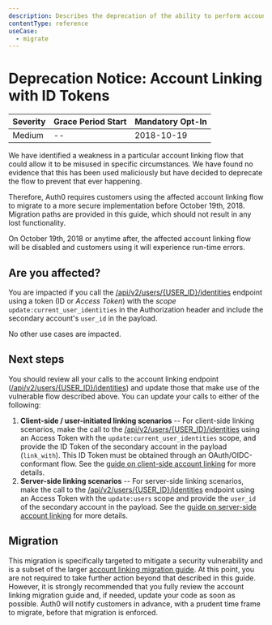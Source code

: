 ```yaml
---
description: Describes the deprecation of the ability to perform account linking with ID Tokens and provides migration options.
contentType: reference
useCase:
  - migrate
---
```

# Deprecation Notice: Account Linking with ID Tokens

| Severity | Grace Period Start | Mandatory Opt-In|
| --- | --- | --- |
| Medium | -- |  2018-10-19 |

We have identified a weakness in a particular account linking flow that could allow it to be misused in specific circumstances. We have found no evidence that this has been used maliciously but have decided to deprecate the flow to prevent that ever happening.

Therefore, Auth0 requires customers using the affected account linking flow to migrate to a more secure implementation before October 19th, 2018. Migration paths are provided in this guide, which should not result in any lost functionality.

On October 19th, 2018 or anytime after, the affected account linking flow will be disabled and customers using it will experience run-time errors.

## Are you affected?

You are impacted if you call the [/api/v2/users/{USER_ID}/identities](/api/management/v2#!/Users/post_identities) endpoint using a token (ID or <dfn data-key="access-token">Access Token</dfn>) with the <dfn data-key="scope">scope</dfn> `update:current_user_identities` in the Authorization header and include the secondary account's `user_id` in the payload.

No other use cases are impacted.

## Next steps

You should review all your calls to the account linking endpoint ([/api/v2/users/{USER_ID}/identities](/api/management/v2#!/Users/post_identities)) and update those that make use of the vulnerable flow described above. You can update your calls to either of the following:

1. **Client-side / user-initiated linking scenarios** -- For client-side linking scenarios, make the call to the [/api/v2/users/{USER_ID}/identities](/api/management/v2#!/Users/post_identities) using an Access Token with the `update:current_user_identities` scope, and provide the ID Token of the secondary account in the payload (`link_with`). This ID Token must be obtained through an OAuth/OIDC-conformant flow. See the [guide on client-side account linking](/link-accounts/user-initiated-linking) for more details.
2. **Server-side linking scenarios** -- For server-side linking scenarios, make the call to the [/api/v2/users/{USER_ID}/identities](/api/management/v2#!/Users/post_identities) endpoint using an Access Token with the `update:users` scope and provide the `user_id` of the secondary account in the payload. See the [guide on server-side account linking](/link-accounts/suggested-linking) for more details.

## Migration

This migration is specifically targeted to mitigate a security vulnerability and is a subset of the larger [account linking migration guide](/migrations/guides/account-linking). At this point, you are not required to take further action beyond that described in this guide. However, it is strongly recommended that you fully review the account linking migration guide and, if needed, update your code as soon as possible. Auth0 will notify customers in advance, with a prudent time frame to migrate, before that migration is enforced.
